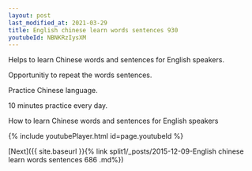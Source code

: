 ```yaml
---
layout: post
last_modified_at: 2021-03-29
title: English chinese learn words sentences 930 
youtubeId: NBNKRzIysXM
---
```

 
 
Helps to learn Chinese words and sentences for English speakers.

Opportunitiy to repeat the words sentences. 

Practice Chinese language. 
 
10 minutes practice every day. 
 
How to learn Chinese words and sentences for English speakers 
 
{% include youtubePlayer.html id=page.youtubeId %}
 
 
[Next]({{ site.baseurl }}{% link  split1/_posts/2015-12-09-English chinese learn words sentences 686 .md%})
 
